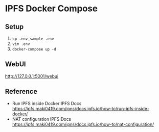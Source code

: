 # IPFS Docker Compose

## Setup

1. `cp .env_sample .env`
1. `vim .env`
1. `docker-compose up -d`

## WebUI

<http://127.0.0.1:5001/webui>

## Reference

- Run IPFS inside Docker IPFS Docs\
<https://ipfs.maki0419.com/ipns/docs.ipfs.io/how-to/run-ipfs-inside-docker/>
- NAT configuration IPFS Docs\
<https://ipfs.maki0419.com/ipns/docs.ipfs.io/how-to/nat-configuration/>
